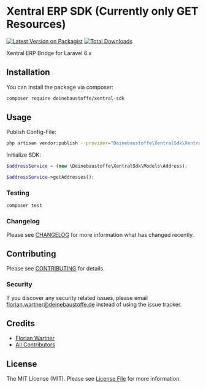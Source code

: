 # Xentral ERP SDK (Currently only GET Resources)

[![Latest Version on Packagist](https://img.shields.io/packagist/v/deinebaustoffe/xentral-sdk.svg?style=flat-square)](https://packagist.org/packages/deinebaustoffe/xentral-sdk)
[![Total Downloads](https://img.shields.io/packagist/dt/deinebaustoffe/xentral-sdk.svg?style=flat-square)](https://packagist.org/packages/deinebaustoffe/xentral-sdk)

Xentral ERP Bridge for Laravel 6.x

## Installation

You can install the package via composer:

```bash
composer require deinebaustoffe/xentral-sdk
```

## Usage

Publish Config-File:
``` bash
php artisan vendor:publish --provider="Deinebaustoffe\XentralSdk\XentralSdkServiceProvider"
```

Initialize SDK:
``` php
$addressService = (new \Deinebaustoffe\XentralSdk\Models\Address);

$addressService->getAddresses();
```

### Testing

``` bash
composer test
```

### Changelog

Please see [CHANGELOG](CHANGELOG.md) for more information what has changed recently.

## Contributing

Please see [CONTRIBUTING](CONTRIBUTING.md) for details.

### Security

If you discover any security related issues, please email florian.wartner@deinebaustoffe.de instead of using the issue tracker.

## Credits

- [Florian Wartner](https://github.com/deinebaustoffe)
- [All Contributors](../../contributors)

## License

The MIT License (MIT). Please see [License File](LICENSE.md) for more information.
